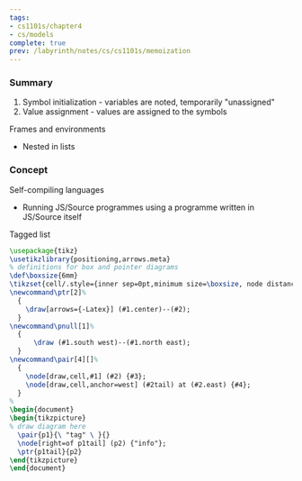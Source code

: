 ```yaml
---
tags:
- cs1101s/chapter4
- cs/models
complete: true
prev: /labyrinth/notes/cs/cs1101s/memoization
---
```


### Summary
1. Symbol initialization - variables are noted, temporarily "unassigned"
2. Value assignment - values are assigned to the symbols

Frames and environments
- Nested in lists
### Concept
Self-compiling languages
- Running JS/Source programmes using a programme written in JS/Source itself 

Tagged list
```tikz
\usepackage{tikz}
\usetikzlibrary{positioning,arrows.meta}
% definitions for box and pointer diagrams
\def\boxsize{6mm}
\tikzset{cell/.style={inner sep=0pt,minimum size=\boxsize, node distance=2em and 3.5em}}
\newcommand\ptr[2]%
  {
    \draw[arrows={-Latex}] (#1.center)--(#2);
  }
\newcommand\pnull[1]%
  {
      \draw (#1.south west)--(#1.north east);
  }
\newcommand\pair[4][]%
  {
    \node[draw,cell,#1] (#2) {#3};
    \node[draw,cell,anchor=west] (#2tail) at (#2.east) {#4};
  }
% 
\begin{document}
\begin{tikzpicture}
% draw diagram here
  \pair{p1}{\ "tag" \ }{}
  \node[right=of p1tail] (p2) {"info"};
  \ptr{p1tail}{p2}
\end{tikzpicture}
\end{document}
```